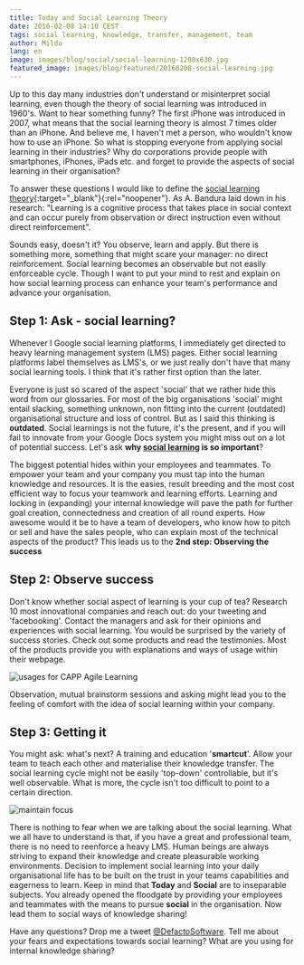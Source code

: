 ```yaml
---
title: Today and Social Learning Theory
date: 2016-02-08 14:10 CEST
tags: social learning, knowledge, transfer, management, team
author: Milda
lang: en
image: images/blog/social/social-learning-1200x630.jpg
featured_image: images/blog/featured/20160208-social-learning.jpg
---
```


Up to this day many industries don't understand or misinterpret social learning, even though the theory of social learning was introduced in 1960's. Want to hear something funny? The first iPhone was introduced in 2007, what means that the social learning theory is almost 7 times older than an iPhone. And believe me, I haven't met a person, who wouldn't know how to use an iPhone. So what is stopping everyone from applying social learning in their industries? Why do corporations provide people with smartphones, iPhones, iPads etc. and forget to provide the aspects of social learning in their organisation?

To answer these questions I would like to define the [social learning theory](http://psychology.about.com/od/developmentalpsychology/a/sociallearning.htm){:target="_blank"}{:rel="noopener"}. As A. Bandura laid down in his research: "Learning is a cognitive process that takes place in social context and can occur purely from observation or direct instruction even without direct reinforcement".  

Sounds easy, doesn't it? You observe, learn and apply. But there is something more, something that might scare your manager: no direct reinforcement. Social learning becomes an observable but not easily enforceable cycle. Though I want to put your mind to rest and explain on how social learning process can enhance your team's performance and advance your organisation.

## Step 1: Ask - social learning?

Whenever I Google social learning platforms, I immediately get directed to heavy learning management system (LMS) pages. Either social learning platforms label themselves as LMS's, or we just really don't have that many social learning tools. I think that it's rather first option than the later.

Everyone is just so scared of the aspect 'social' that we rather hide this word from our glossaries. For most of the big organisations 'social' might entail slacking, something unknown, non fitting into the current (outdated) organisational structure and loss of control. But as I said this thinking is **outdated**. Social learnings is not the future, it's the present, and if you will fail to innovate from your Google Docs system you might miss out on a lot of potential success. Let's ask **why [social learning](/capp-agile-learning/) is so important**?

The biggest potential hides within your employees and teammates. To empower your team and your company you must tap into the human knowledge and resources. It is the easies, result breeding and the most cost efficient way to focus your teamwork and learning efforts. Learning and locking in (expanding) your internal knowledge will pave the path for further goal creation, connectedness and creation of all round experts. How awesome would it be to have a team of developers, who know how to pitch or sell and have the sales people, who can explain most of the technical aspects of the product? This leads us to the **2nd step: Observing the success**

## Step 2: Observe success

Don't know whether social aspect of learning is your cup of tea? Research 10 most innovational companies and reach out: do your tweeting and 'facebooking'. Contact the managers and ask for their opinions and experiences with social learning. You would be surprised by the variety of success stories. Check out some products and read the testimonies. Most of the products provide you with explanations and ways of usage within their webpage.

![usages for CAPP Agile Learning](/images/blog/en/what-can-we-do-for-you.png)

Observation, mutual brainstorm sessions and asking might lead you to the feeling of comfort with the idea of social learning within your company.

## Step 3: Getting it

You might ask: what's next? A training and education '**smartcut**'. Allow your team to teach each other and materialise their knowledge transfer. The social learning cycle might not be easily 'top-down' controllable, but it's well observable. What is more, the cycle isn't too difficult to point to a certain direction.

![maintain focus](/images/blog/en/paths.png)

There is nothing to fear when we are talking about the social learning. What we all have to understand is that, if you have a great and professional team, there is no need to reenforce a heavy LMS. Human beings are always striving to expand their knowledge and create pleasurable working environments. Decision to implement social learning into your daily organisational life has to be built on the trust in your teams capabilities and eagerness to learn. Keep in mind that **Today** and **Social** are to inseparable subjects. You already opened the floodgate by providing your employees and teammates with the means to pursue **social** in the organisation. Now lead them to social ways of knowledge sharing!

Have any questions? Drop me a tweet [@DefactoSoftware](https://twitter.com/DefactoSoftware). Tell me about your fears and expectations towards social learning? What are you using for internal knowledge sharing?
